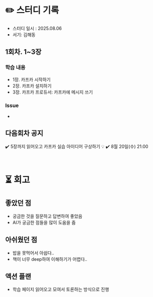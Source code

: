 # ✏️ 스터디 기록

- 스터디 일시 : 2025.08.06
- 서기: 김해동

## 1회차. 1~3장 

### 학습 내용

- 1장. 카프카 시작하기
- 2장. 카프카 설치하기
- 3장. 카프카 프로듀서: 카프카에 메시지 쓰기

### Issue

- 

## 다음회차 공지

✔️ 5장까지 읽어오고 카프카 실습 아이디어 구상하기 💡 
✔️ 8월 20일(수) 21:00
 

<br>

# ⏳ 회고

## 좋았던 점

- 궁금한 것을 질문하고 답변하여 좋았음
- AI가 궁금한 점들을 많이 도움을 줌

## 아쉬웠던 점

- 밥을 못먹어서 아쉽다.. 
- 책이 너무 deep하여 이해하기가 어렵다..

## 액션 플랜

- 학습 페이지 읽어오고 모여서 토론하는 방식으로 진행